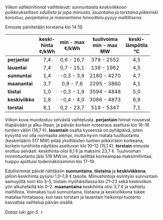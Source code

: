 *Viikon sähkönhinnat vaihtelevat: sunnuntaista keskiviikkoon poikkeuksellisen edullista ja jopa miinusta, lauantaina ja torstaina piikkiriski korostuu; perjantaina ja maanantaina hinnoittelu pysyy maltillisena.*

Ennuste päivitetään torstaina klo 14:19.

|  | keski-<br>hinta<br>¢/kWh | min - max<br>¢/kWh | tuulivoima<br>min - max<br>MW | keski-<br>lämpötila<br>°C |
|:-------------|:----------------:|:----------------:|:-------------:|:-------------:|
| **perjantai** | 7,4 | 0,6 - 16,7 | 379 - 2552 | 4,5 |
| **lauantai** | 7,4 | 0,7 - 15,1 | 138 - 1962 | 4,5 |
| **sunnuntai** | 1,4 | -0,3 - 3,9 | 2180 - 4270 | 4,7 |
| **maanantai** | 3,7 | 0,9 - 7,6 | 2295 - 3860 | 4,1 |
| **tiistai** | 1,0 | -0,3 - 1,9 | 3594 - 4848 | 5,0 |
| **keskiviikko** | 1,8 | -0,4 - 4,0 | 3086 - 4873 | 6,9 |
| **torstai** | 8,1 | 0,2 - 23,7 | 519 - 5347 | 7,1 |

Viikon kuva muodostuu selvästä vaihtelusta. **perjantain** hinnat nousevat iltapäivään ja alku-iltaan, ja päivän korkein noteeraus asettuisi klo 16–18 tuntien väliin (16,7 ¢). **lauantain** osalta kyseessä on pyhäpäivä, joten kysyntä voi olla normaalia alempi, mutta hyvin matala tuulituotanto (keskimäärin 517 MW) pitää yksittäisten tuntien piikkiriskin korkeana; korkein tuntihinta näyttäisi asettuvan klo 10–12 (15,1 ¢). **torstain** ennuste erottuu selvästi: keskihinta olisi 8,1 ¢ ja maksimi 23,7 ¢. Tuulivoiman minimituotanto jäisi 519 MW:iin, mikä selittää korkeampaa maksimihintaa; huippu ajoittuisi todennäköisimmin klo 17–19.

Edullisimmat päivät nähtäisiin **sunnuntaina**, **tiistaina** ja **keskiviikkona**, jolloin keskihinta pysyisi 1,0–1,8 ¢ tasolla. Miinushintoja esiintyisi sunnuntain aamuyöllä noin klo 3–5, tiistain myöhäisillassa klo 21–23 sekä keskiviikon yön alkuhetkillä klo 0–2. **maanantaina** keskihinta olisi 3,7 ¢ ja vaihtelu maltillista. Voimakas tuuli sunnuntaina, tiistaina ja keskiviikkona tukee matalaa hintatasoa, kun taas torstain ja lauantain heikompi tuotanto kasvattaa vaihtelua päivän sisällä.

*Dataa luki gpt-5.* ⚡
